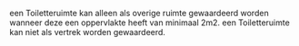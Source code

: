 een Toiletteruimte kan alleen als overige ruimte gewaardeerd worden wanneer deze een oppervlakte heeft van minimaal 2m2.
een Toiletteruimte kan niet als vertrek worden gewaardeerd.
